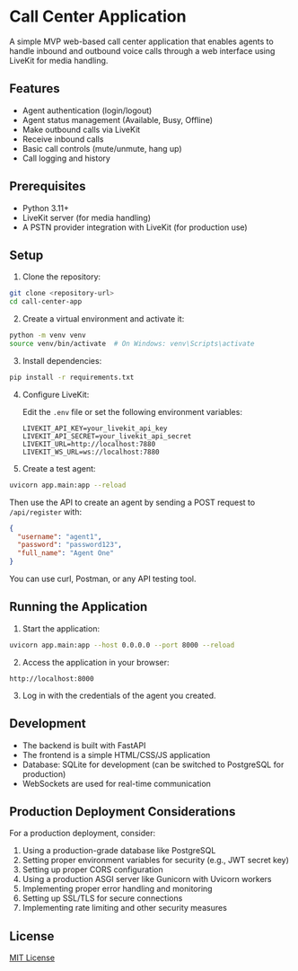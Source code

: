 # Call Center Application

A simple MVP web-based call center application that enables agents to handle inbound and outbound voice calls through a web interface using LiveKit for media handling.

## Features

- Agent authentication (login/logout)
- Agent status management (Available, Busy, Offline)
- Make outbound calls via LiveKit
- Receive inbound calls
- Basic call controls (mute/unmute, hang up)
- Call logging and history

## Prerequisites

- Python 3.11+
- LiveKit server (for media handling)
- A PSTN provider integration with LiveKit (for production use)

## Setup

1. Clone the repository:

```bash
git clone <repository-url>
cd call-center-app
```

2. Create a virtual environment and activate it:

```bash
python -m venv venv
source venv/bin/activate  # On Windows: venv\Scripts\activate
```

3. Install dependencies:

```bash
pip install -r requirements.txt
```

4. Configure LiveKit:

   Edit the `.env` file or set the following environment variables:

   ```
   LIVEKIT_API_KEY=your_livekit_api_key
   LIVEKIT_API_SECRET=your_livekit_api_secret
   LIVEKIT_URL=http://localhost:7880
   LIVEKIT_WS_URL=ws://localhost:7880
   ```

5. Create a test agent:

```bash
uvicorn app.main:app --reload
```

Then use the API to create an agent by sending a POST request to `/api/register` with:

```json
{
  "username": "agent1",
  "password": "password123",
  "full_name": "Agent One"
}
```

You can use curl, Postman, or any API testing tool.

## Running the Application

1. Start the application:

```bash
uvicorn app.main:app --host 0.0.0.0 --port 8000 --reload
```

2. Access the application in your browser:

```
http://localhost:8000
```

3. Log in with the credentials of the agent you created.

## Development

- The backend is built with FastAPI
- The frontend is a simple HTML/CSS/JS application
- Database: SQLite for development (can be switched to PostgreSQL for production)
- WebSockets are used for real-time communication

## Production Deployment Considerations

For a production deployment, consider:

1. Using a production-grade database like PostgreSQL
2. Setting proper environment variables for security (e.g., JWT secret key)
3. Setting up proper CORS configuration
4. Using a production ASGI server like Gunicorn with Uvicorn workers
5. Implementing proper error handling and monitoring
6. Setting up SSL/TLS for secure connections
7. Implementing rate limiting and other security measures

## License

[MIT License](LICENSE) 